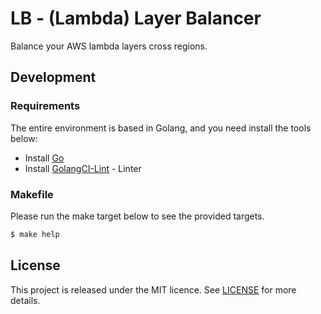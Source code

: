# LB - (Lambda) Layer Balancer
Balance your AWS lambda layers cross regions.

## Development

### Requirements

The entire environment is based in Golang, and you need install the tools below:
- Install [Go](https://golang.org)
- Install [GolangCI-Lint](https://github.com/golangci/golangci-lint#install) - Linter

### Makefile

Please run the make target below to see the provided targets.

```sh
$ make help
```

## License

This project is released under the MIT licence. See [LICENSE](https://github.com/faabiosr/lb/blob/master/LICENSE) for more details.
